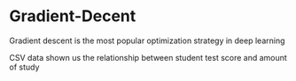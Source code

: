 # Gradient-Decent
Gradient descent is the most popular optimization strategy in deep learning

CSV data shown us the relationship between student test score and amount of study
